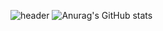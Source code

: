 ![header](https://capsule-render.vercel.app/api?type=Slice&height=240&color=auto&text=A%20L%20L%20O%20R%20N%20O%20T%20H%20I%20N%20G&fontColor=FFFFFF&fontAlign=70&fontAlignY=20&fontSize=40&desc=HyeonJin's%20Github&descAlignY=35&rotate=17&stroke=FFFFFF&strokeWidth=2)
![Anurag's GitHub stats](https://github-readme-stats.vercel.app/api?username=Greatisland&show_icons=true&theme=radical)
<!--
**Greatisland/Greatisland** is a ✨ _special_ ✨ repository because its `README.md` (this file) appears on your GitHub profile.

Here are some ideas to get you started:

- 🔭 I’m currently working on ...
- 🌱 I’m currently learning ...
- 👯 I’m looking to collaborate on ...
- 🤔 I’m looking for help with ...
- 💬 Ask me about ...
- 📫 How to reach me: ...
- 😄 Pronouns: ...
- ⚡ Fun fact: ...
-->
